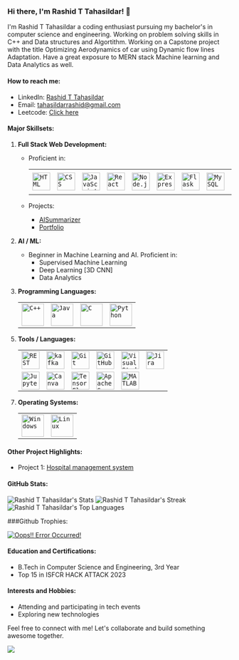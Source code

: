 ### Hi there, I'm Rashid T Tahasildar! 👋

I'm Rashid T Tahasildar a coding enthusiast pursuing my bachelor's in computer science and engineering. 
Working on problem solving skills in C++ and Data structures and Algortithm. 
Working on a Capstone project with the title 
Optimizing Aerodynamics of car using Dynamic flow lines Adaptation.
Have a great exposure to MERN stack
Machine learning and Data Analytics as well.

#### How to reach me:
- LinkedIn: [Rashid T Tahasildar](https://www.linkedin.com/in/rashid-t-tahasildar-79a48521b/)
- Email: [tahasildarrashid@gmail.com](tahasildarrashid233@gmail.com)
- Leetcode: [Click here](https://leetcode.com/u/tahasildarrashid233/)

#### Major Skillsets:
1. **Full Stack Web Development:**
   
   - Proficient in:

      <div align="center">
        <table>
		      <tr>
          	<td><code><img width="40" src="https://user-images.githubusercontent.com/25181517/192158954-f88b5814-d510-4564-b285-dff7d6400dad.png" alt="HTML" title="HTML"/><code></td>
          	<td><code><img width="40" src="https://user-images.githubusercontent.com/25181517/183898674-75a4a1b1-f960-4ea9-abcb-637170a00a75.png" alt="CSS" title="CSS"/><code></td>
          	<td><code><img width="40" src="https://user-images.githubusercontent.com/25181517/117447155-6a868a00-af3d-11eb-9cfe-245df15c9f3f.png" alt="JavaScript" title="JavaScript"/><code></td>
          	<td><code><img width="40" src="https://user-images.githubusercontent.com/25181517/183897015-94a058a6-b86e-4e42-a37f-bf92061753e5.png" alt="React" title="React"/><code></td>
          	<td><code><img width="40" src="https://user-images.githubusercontent.com/25181517/183568594-85e280a7-0d7e-4d1a-9028-c8c2209e073c.png" alt="Node.js" title="Node.js"/><code></td>
          	<td><code><img width="40" src="https://user-images.githubusercontent.com/25181517/183859966-a3462d8d-1bc7-4880-b353-e2cbed900ed6.png" alt="Express" title="Express"/><code></td>
          	<td><code><img width="40" src="https://user-images.githubusercontent.com/25181517/183423775-2276e25d-d43d-4e58-890b-edbc88e915f7.png" alt="Flask" title="Flask"/><code></td>
          	<td><code><img width="40" src="https://user-images.githubusercontent.com/25181517/183896128-ec99105a-ec1a-4d85-b08b-1aa1620b2046.png" alt="MySQL" title="MySQL"/><code></td>
          	<td><code><img width="40" src="https://user-images.githubusercontent.com/25181517/182884177-d48a8579-2cd0-447a-b9a6-ffc7cb02560e.png" alt="mongoDB" title="mongoDB"/><code></td>
              <td><code><img width="50" src="https://user-images.githubusercontent.com/25181517/121401671-49102800-c959-11eb-9f6f-74d49a5e1774.png" alt="npm" title="npm"/></code></td>
      		</tr>
	      </table>
      </div>

   - Projects:
     - [AISummarizer](https://github.com/Tahasildarrashid/AI_summarizer)
     - [Portfolio](https://github.com/Tahasildarrashid/Portfolio)  

3. **AI / ML:**
   - Beginner in Machine Learning and AI. Proficient in:
     - Supervised Machine Learning
     - Deep Learning [3D CNN]
     - Data Analytics
       

4. **Programming Languages:**
   <div align="center">
  	<table>
  		<tr>
			<td><code><img width="50" src="https://user-images.githubusercontent.com/25181517/192106073-90fffafe-3562-4ff9-a37e-c77a2da0ff58.png" alt="C++" title="C++"/><code></td>
  		  <td><code><img width="50" src="https://user-images.githubusercontent.com/25181517/117201156-9a724800-adec-11eb-9a9d-3cd0f67da4bc.png" alt="Java" title="Java"/><code></td>
  			<td><code><img width="50" src="https://user-images.githubusercontent.com/25181517/192106070-46255bcf-65e6-4c6b-a296-bf8d0d8fb2a7.png" alt="C" title="C"/><code></td>
  			<td><code><img width="50" src="https://user-images.githubusercontent.com/25181517/183423507-c056a6f9-1ba8-4312-a350-19bcbc5a8697.png" alt="Python" title="Python"/><code></td>
  		</tr>
  	</table>
  </div>

5. **Tools / Languages:**
   <div align="center">
	<table>
		<tr>
			<td><code><img width="40" src="https://user-images.githubusercontent.com/25181517/192107858-fe19f043-c502-4009-8c47-476fc89718ad.png" alt="REST" title="REST"/></code></td>
			<td><code><img width="40" src="https://user-images.githubusercontent.com/25181517/192107004-2d2fff80-d207-4916-8a3e-130fee5ee495.png" alt="kafka" title="kafka"/></code></td>
			<td><code><img width="40" src="https://user-images.githubusercontent.com/25181517/192108372-f71d70ac-7ae6-4c0d-8395-51d8870c2ef0.png" alt="Git" title="Git"/></code></td>
			<td><code><img width="40" src="https://user-images.githubusercontent.com/25181517/192108374-8da61ba1-99ec-41d7-80b8-fb2f7c0a4948.png" alt="GitHub" title="GitHub"/></code></td>
			<td><code><img width="40" src="https://user-images.githubusercontent.com/25181517/192108891-d86b6220-e232-423a-bf5f-90903e6887c3.png" alt="Visual Studio Code" title="Visual Studio Code"/></code></td>
			<td><code><img width="40" src="https://user-images.githubusercontent.com/25181517/183912952-83784e94-629d-4c34-a961-ae2ae795b662.png" alt="Jira" title="Jira"/></code></td>
		</tr>
		<tr>
			<td><code><img width="40" src="https://user-images.githubusercontent.com/25181517/183914128-3fc88b4a-4ac1-40e6-9443-9a30182379b7.png" alt="Jupyter Notebook" title="Jupyter Notebook"/></code></td>
			<td><code><img width="40" src="https://github.com/marwin1991/profile-technology-icons/assets/136815194/02494c7c-de6a-43a6-9293-6369696842ed" alt="Canva" title="Canva"/></code></td>
			<td><code><img width="40" src="https://user-images.githubusercontent.com/25181517/223639822-2a01e63a-a7f9-4a39-8930-61431541bc06.png" alt="TensorFlow" title="TensorFlow"/></code></td>
			<td><code><img width="40" src="https://user-images.githubusercontent.com/25181517/184357834-eba1eee1-6074-4b9c-8ed3-5373868096cc.png" alt="Apache Spark" title="Apache Spark"/></code></td>
			<td><code><img width="40" src="https://user-images.githubusercontent.com/25181517/192106593-610ee31c-995e-4f24-b8e1-0f18eead6fae.png" alt="MATLAB" title="MATLAB"/></code></td>
		</tr>
		<tr>
		</tr>
	</table>
</div>

7. **Operating Systems:**
   <div align="center">
	<table>
		<tr>
			<td><code><img width="50" src="https://user-images.githubusercontent.com/25181517/186884150-05e9ff6d-340e-4802-9533-2c3f02363ee3.png" alt="Windows" title="Windows"/></code></td>
			<td><code><img width="50" src="https://github.com/marwin1991/profile-technology-icons/assets/76662862/2481dc48-be6b-4ebb-9e8c-3b957efe69fa" alt="Linux" title="Linux"/></code></td>
		</tr>
	</table>
</div>
  
#### Other Project Highlights:
- Project 1: [Hospital management system](https://github.com/Tahasildarrashid/hospital-management-system)

#### GitHub Stats:
![Rashid T Tahasildar's Stats](https://github-readme-stats.vercel.app/api?username=Tahasildarrashid&theme=dark&show_icons=true&hide_border=false&count_private=true)
![Rashid T Tahasildar's Streak](https://github-readme-streak-stats.herokuapp.com/?user=Tahasildarrashid&theme=dark&hide_border=false)
![Rashid T Tahasildar's Top Languages](https://github-readme-stats.vercel.app/api/top-langs/?username=Tahasildarrashid&theme=dark&show_icons=true&hide_border=false&layout=compact)

###Github Trophies:

<p align="left"> <a href="https://github.com/ryo-ma/github-profile-trophy"><img src="https://github-profile-trophy.vercel.app/?username=Tahasildarrashid&theme=juicyfresh" alt="Oops!! Error Occurred!" /></a> </p>

#### Education and Certifications:
- B.Tech in Computer Science and Engineering, 3rd Year
- Top 15 in ISFCR HACK ATTACK 2023

#### Interests and Hobbies:
- Attending and participating in tech events
- Exploring new technologies

Feel free to connect with me! Let's collaborate and build something awesome together.

![](https://komarev.com/ghpvc/?username=Tahasildarrashid&color=green)
